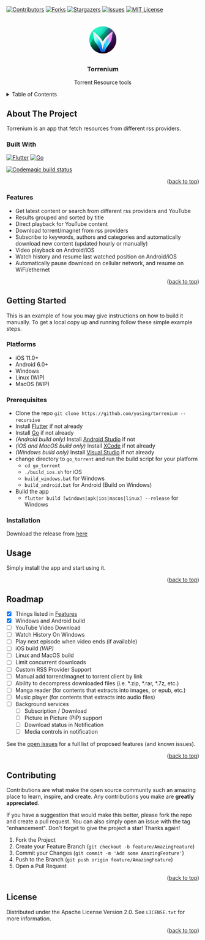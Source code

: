 <!-- Improved compatibility of back to top link: See: https://github.com/othneildrew/Best-README-Template/pull/73 -->
<a name="readme-top"></a>
<!--
*** Thanks for checking out the Best-README-Template. If you have a suggestion
*** that would make this better, please fork the repo and create a pull request
*** or simply open an issue with the tag "enhancement".
*** Don't forget to give the project a star!
*** Thanks again! Now go create something AMAZING! :D
-->



<!-- PROJECT SHIELDS -->
<!--
*** I'm using markdown "reference style" links for readability.
*** Reference links are enclosed in brackets [ ] instead of parentheses ( ).
*** See the bottom of this document for the declaration of the reference variables
*** for contributors-url, forks-url, etc. This is an optional, concise syntax you may use.
*** https://www.markdownguide.org/basic-syntax/#reference-style-links
-->
[![Contributors][contributors-shield]][contributors-url]
[![Forks][forks-shield]][forks-url]
[![Stargazers][stars-shield]][stars-url]
[![Issues][issues-shield]][issues-url]
[![MIT License][license-shield]][license-url]
<!-- [![LinkedIn][linkedin-shield]][linkedin-url] -->



<!-- PROJECT LOGO -->
<br />
<div align="center">
  <a href="https://github.com/yusing/torrenium">
    <img src="assets/app_icon.png" alt="Logo" width="80" height="80">
  </a>

<h3 align="center">Torrenium</h3>

  <p align="center">
    Torrent Resource tools
    <!-- <br />
    <a href="https://github.com/yusing/torrenium"><strong>Explore the docs »</strong></a>
    <br />
    <br />
    <a href="https://github.com/yusing/torrenium">View Demo</a>
    ·
    <a href="https://github.com/yusing/torrenium/issues">Report Bug</a>
    ·
    <a href="https://github.com/yusing/torrenium/issues">Request Feature</a> -->
  </p>
</div>



<!-- TABLE OF CONTENTS -->
<details>
  <summary>Table of Contents</summary>
  <ol>
    <li>
      <a href="#about-the-project">About The Project</a>
      <ul>
        <li><a href="#built-with">Built With</a></li>
        <li><a href="#features">Features</a></li>
      </ul>
    </li>
    <li>
      <a href="#getting-started">Getting Started</a>
      <ul>
        <li><a href="#platforms">Platforms</a></li>
        <li><a href="#prerequisites">Prerequisites</a></li>
        <li><a href="#installation">Installation</a></li>
      </ul>
    </li>
    <li><a href="#usage">Usage</a></li>
    <li><a href="#roadmap">Roadmap</a></li>
    <li><a href="#contributing">Contributing</a></li>
    <li><a href="#license">License</a></li>
    <!-- <li><a href="#contact">Contact</a></li>
    <li><a href="#acknowledgments">Acknowledgments</a></li> -->
  </ol>
</details>



<!-- ABOUT THE PROJECT -->
## About The Project

<!-- [![Product Name Screen Shot][product-screenshot]](https://example.com) -->

Torrenium is an app that fetch resources from different rss providers.


### Built With

[![Flutter][Flutter]][Flutter-url]
[![Go][GoLang]][Go-url]

[![Codemagic build status](https://api.codemagic.io/apps/64be57c5aa99ccce5e5b5d8d/64be57c5aa99ccce5e5b5d8c/status_badge.svg)](https://codemagic.io/apps/64be57c5aa99ccce5e5b5d8d/64be57c5aa99ccce5e5b5d8c/latest_build)

<p align="right">(<a href="#readme-top">back to top</a>)</p>

### Features
- Get latest content or search from different rss providers and YouTube
- Results grouped and sorted by title
- Direct playback for YouTube content
- Download torrent/magnet from rss providers
- Subscribe to keywords, authors and categories and automatically download new content (updated hourly or manually)
- Video playback on Android/iOS
- Watch history and resume last watched position on Android/iOS
- Automatically pause download on cellular network, and resume on WiFi/ethernet

<p align="right">(<a href="#readme-top">back to top</a>)</p>



<!-- GETTING STARTED -->
## Getting Started

This is an example of how you may give instructions on how to build it manually.
To get a local copy up and running follow these simple example steps.

### Platforms

- iOS 11.0+
- Android 6.0+
- Windows
- Linux (WIP)
- MacOS (WIP)

### Prerequisites

- Clone the repo `git clone https://github.com/yusing/torrenium --recursive`
- Install [Flutter][Flutter-url] if not already
- Install [Go][Go-url] if not already
- *(Android build only)* Install [Android Studio](https://developer.android.com/studio) if not 
- *(iOS and MacOS build only)* Install [XCode](https://developer.apple.com/xcode/) if not already
- *(Windows build only)* Install [Visual Studio](https://visualstudio.microsoft.com/) if not already
- change directory to `go_torrent` and run the build script for your platform
    - `cd go_torrent`
    - `./build_ios.sh` for iOS
    - `build_windows.bat` for Windows
    - `build_android.bat` for Android (Build on Windows)
- Build the app
    - `flutter build [windows|apk|ios|macos|linux] --release` for Windows


### Installation

Download the release from [here][Release-url]



<!-- USAGE EXAMPLES -->
## Usage

Simply install the app and start using it.
<!-- Use this space to show useful examples of how a project can be used. Additional screenshots, code examples and demos work well in this space. You may also link to more resources. -->

<!-- _For more examples, please refer to the [Documentation](https://example.com)_ -->

<p align="right">(<a href="#readme-top">back to top</a>)</p>



<!-- ROADMAP -->
## Roadmap
- [x] Things listed in [Features](#features)
- [x] Windows and Android build
- [ ] YouTube Video Download
- [ ] Watch History On Windows
- [ ] Play next episode when video ends (if available)
- [ ] iOS build *(WIP)*
- [ ] Linux and MacOS build
- [ ] Limit concurrent downloads
- [ ] Custom RSS Provider Support
- [ ] Manual add torrent/magnet to torrent client by link
- [ ] Ability to decompress downloaded files (i.e. *.zip, *.rar, *.7z, etc.)
- [ ] Manga reader (for contents that extracts into images, or epub, etc.)
- [ ] Music player (for contents that extracts into audio files)
- [ ] Background services
    - [ ] Subscription / Download
    - [ ] Picture in Picture (PiP) support
    - [ ] Download status in Notification
    - [ ] Media controls in notification

See the [open issues](https://github.com/yusing/torrenium/issues) for a full list of proposed features (and known issues).

<p align="right">(<a href="#readme-top">back to top</a>)</p>



<!-- CONTRIBUTING -->
## Contributing

Contributions are what make the open source community such an amazing place to learn, inspire, and create. Any contributions you make are **greatly appreciated**.

If you have a suggestion that would make this better, please fork the repo and create a pull request. You can also simply open an issue with the tag "enhancement".
Don't forget to give the project a star! Thanks again!

1. Fork the Project
2. Create your Feature Branch (`git checkout -b feature/AmazingFeature`)
3. Commit your Changes (`git commit -m 'Add some AmazingFeature'`)
4. Push to the Branch (`git push origin feature/AmazingFeature`)
5. Open a Pull Request

<p align="right">(<a href="#readme-top">back to top</a>)</p>



<!-- LICENSE -->
## License

Distributed under the Apache License Version 2.0. See `LICENSE.txt` for more information.

<p align="right">(<a href="#readme-top">back to top</a>)</p>

<!-- MARKDOWN LINKS & IMAGES -->
<!-- https://www.markdownguide.org/basic-syntax/#reference-style-links -->
[contributors-shield]: https://img.shields.io/github/contributors/yusing/torrenium.svg?style=for-the-badge
[contributors-url]: https://github.com/yusing/torrenium/graphs/contributors
[forks-shield]: https://img.shields.io/github/forks/yusing/torrenium.svg?style=for-the-badge
[forks-url]: https://github.com/yusing/torrenium/network/members
[stars-shield]: https://img.shields.io/github/stars/yusing/torrenium.svg?style=for-the-badge
[stars-url]: https://github.com/yusing/torrenium/stargazers
[issues-shield]: https://img.shields.io/github/issues/yusing/torrenium.svg?style=for-the-badge
[issues-url]: https://github.com/yusing/torrenium/issues
[license-shield]: https://img.shields.io/github/license/yusing/torrenium.svg?style=for-the-badge
[license-url]: https://github.com/yusing/torrenium/blob/master/LICENSE.txt
[Flutter-url]: https://flutter.dev/
[Flutter]: https://img.shields.io/badge/Flutter-02569B?style=for-the-badge&logo=flutter&logoColor=white
[Go-url]: https://golang.org/
[GoLang]: https://img.shields.io/badge/Go-00ADD8?style=for-the-badge&logo=go&logoColor=white
[Release-url]: https://github.com/yusing/torrenium/releases
